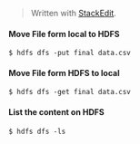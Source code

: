 > Written with [StackEdit](https://stackedit.io/).
#### Move File form local to HDFS
```
$ hdfs dfs -put final data.csv
```

#### Move File form HDFS to local
```
$ hdfs dfs -get final data.csv
```
#### List the content on HDFS
```
$ hdfs dfs -ls
```

<!--stackedit_data:
eyJoaXN0b3J5IjpbLTg1NTk2NzE3MV19
-->